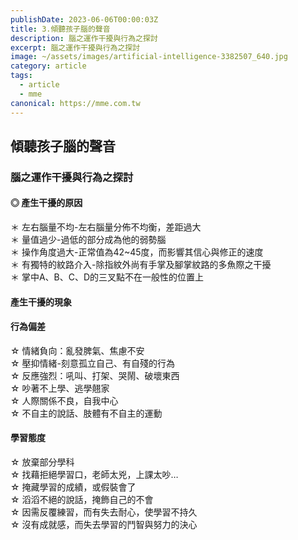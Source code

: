```yaml
---
publishDate: 2023-06-06T00:00:03Z
title: 3.傾聽孩子腦的聲音
description: 腦之運作干擾與行為之探討
excerpt: 腦之運作干擾與行為之探討
image: ~/assets/images/artificial-intelligence-3382507_640.jpg
category: article
tags:
  - article
  - mme
canonical: https://mme.com.tw
---
```


## 傾聽孩子腦的聲音
### 腦之運作干擾與行為之探討
#### ◎	產生干擾的原因
＊ 左右腦量不均-左右腦量分佈不均衡，差距過大  
＊ 量值過少-過低的部分成為他的弱勢腦  
＊ 操作角度過大-正常值為42~45度，而影響其信心與修正的速度  
＊ 有獨特的紋路介入-除指紋外尚有手掌及腳掌紋路的多魚際之干擾  
＊ 掌中A、B、C、D的三叉點不在一般性的位置上  


#### 產生干擾的現象
#### 行為偏差
☆ 情緒負向：亂發脾氣、焦慮不安  
☆ 壓抑情緒-刻意孤立自己、有自殘的行為  
☆ 反應強烈：吼叫、打架、哭鬧、破壞東西  
☆ 吵著不上學、逃學翹家  
☆ 人際關係不良，自我中心  
☆ 不自主的說話、肢體有不自主的運動  

#### 學習態度
☆ 放棄部分學科  
☆ 找藉拒絕學習口，老師太兇，上課太吵…  
☆ 掩藏學習的成績，或假裝會了  
☆ 滔滔不絕的說話，掩飾自己的不會  
☆ 因需反覆練習，而有失去耐心，使學習不持久  
☆ 沒有成就感，而失去學習的鬥智與努力的決心  

